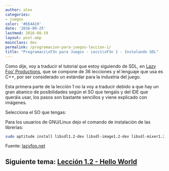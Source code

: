```yaml
---
author: alex
categories:
- juegos
color: '#E64A19'
date: '2016-09-25'
lastmod: 2016-08-19
layout: post.amp
mainclass: dev
permalink: /programacion-para-juegos-leccion-1/
title: "Programaci\xF3n para Juegos - Lecci\xF3n 1 - Instalando SDL"
---
```


Como dije, voy a traducir el tutorial que estoy siguiendo de SDL, en <a target="_blank" href="http://www.lazyfoo.net/SDL_tutorials/">Lazy Foo&#8217; Productions</a>, que se compone de 36 lecciones y el lenguaje que usa es C++, por ser considerado un estándar para la industria del juego.

Esta primera parte de la lección 1 no la voy a traducir debido a que hay un gran abanico de posibilidades según el SO que tengáis y del IDE que queráis usar, los pasos son bastante sencillos y viene explicado con imágenes.

<!--more--><!--ad-->

Selecciona el SO que tengas:

[<figure><amp-img on="tap:lightbox1" width="128" height="128" role="button" tabindex="0" layout="responsive"  src="https://lh6.ggpht.com/_IlK2pNFFgGM/TSHH106Z0VI/AAAAAAAAAPo/fimALQz89iU/linux.png"></amp-img></figure>][1]
[<figure><amp-img on="tap:lightbox1" width="128" height="128" role="button" tabindex="0" layout="responsive"  src="https://lh3.ggpht.com/_IlK2pNFFgGM/TSHJkwpqk-I/AAAAAAAAAP0/wSKqQWY0x_k/windows.png"></amp-img></figure>][2]
[<figure><amp-img on="tap:lightbox1" width="128" height="128" role="button" tabindex="0" layout="responsive"  src="https://lh6.ggpht.com/_IlK2pNFFgGM/TSHH2DeE3mI/AAAAAAAAAPs/KES8kBZgn9M/apple-logo.png"></amp-img></figure>][3]

Para los usuarios de GNU/Linux dejo el comando de instalación de las librerias:

```bash
sudo aptitude install libsdl1.2-dev libsdl-image1.2-dev libsdl-mixer1.2-dev libsdl-ttf2.0-dev
```

Fuente: [lazyfoo.net][4]

## Siguiente tema: [Lección 1.2 - Hello World][5]

 [1]: http://www.lazyfoo.net/SDL_tutorials/lesson01/linux/index.php
 [2]: http://www.lazyfoo.net/SDL_tutorials/lesson01/windows/index.php
 [3]: http://www.lazyfoo.net/SDL_tutorials/lesson01/mac/index.php
 [4]: http://www.lazyfoo.net/SDL_tutorials/
 [5]: https://elbauldelprogramador.com/programacion-para-juegos-leccion-12/#more